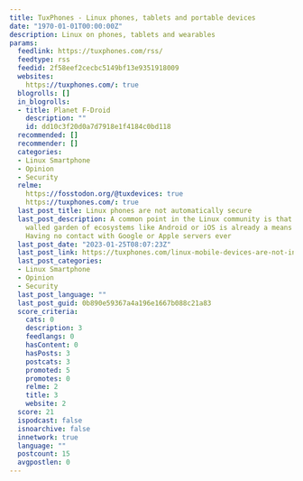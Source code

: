 ```yaml
---
title: TuxPhones - Linux phones, tablets and portable devices
date: "1970-01-01T00:00:00Z"
description: Linux on phones, tablets and wearables
params:
  feedlink: https://tuxphones.com/rss/
  feedtype: rss
  feedid: 2f58eef2cecbc5149bf13e9351918009
  websites:
    https://tuxphones.com/: true
  blogrolls: []
  in_blogrolls:
  - title: Planet F-Droid
    description: ""
    id: dd10c3f20d0a7d7918e1f4184c0bd118
  recommended: []
  recommender: []
  categories:
  - Linux Smartphone
  - Opinion
  - Security
  relme:
    https://fosstodon.org/@tuxdevices: true
    https://tuxphones.com/: true
  last_post_title: Linux phones are not automatically secure
  last_post_description: A common point in the Linux community is that escaping the
    walled garden of ecosystems like Android or iOS is already a means to higher security.
    Having no contact with Google or Apple servers ever
  last_post_date: "2023-01-25T08:07:23Z"
  last_post_link: https://tuxphones.com/linux-mobile-devices-are-not-inherently-secure/
  last_post_categories:
  - Linux Smartphone
  - Opinion
  - Security
  last_post_language: ""
  last_post_guid: 0b890e59367a4a196e1667b088c21a83
  score_criteria:
    cats: 0
    description: 3
    feedlangs: 0
    hasContent: 0
    hasPosts: 3
    postcats: 3
    promoted: 5
    promotes: 0
    relme: 2
    title: 3
    website: 2
  score: 21
  ispodcast: false
  isnoarchive: false
  innetwork: true
  language: ""
  postcount: 15
  avgpostlen: 0
---
```

